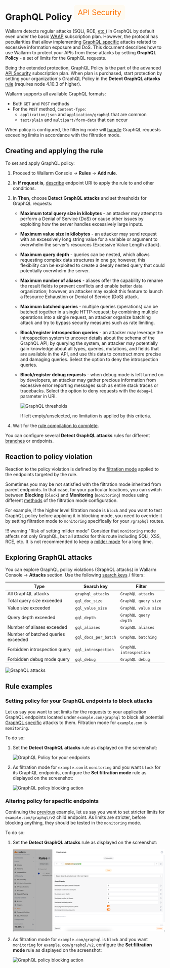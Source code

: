 # GraphQL Policy <a href="../subscription-plans/#subscription-plans"><img src="../../../images/api-security-tag.svg" style="border: none;"></a>

Wallarm detects regular attacks (SQLi, RCE, [etc.](../attacks-vulns-list.md)) in GraphQL by default even under the basic [WAAP](../about-wallarm/subscription-plans.md) subscription plan. However, the protocol has peculiarities that allow implementing [GraphQL specific](../attacks-vulns-list.md#graphql-attack) attacks related to excessive information exposure and DoS. This document describes how to use Wallarm to protect your APIs from these attacks by setting **GraphQL Policy** - a set of limits for the GraphQL requests.

Being the extended protection, GraphQL Policy is the part of the advanced [API Security](../about-wallarm/subscription-plans.md) subscription plan. When plan is purchased, start protection by setting your organization's GraphQL Policy in the **Detect GraphQL attacks** [rule](../user-guides/rules/rules.md) (requires node 4.10.3 of higher).

Wallarm supports all available GraphQL formats:

* Both `GET` and `POST` methods
* For the `POST` method, `Content-Type`:
    * `application/json` and `application/graphql` that are common
    * `text/plain` and `multipart/form-data` that can occur

When policy is configured, the filtering node will [handle](#reaction-to-policy-violation) GraphQL requests exceeding  limits in accordance with the filtration mode.

## Creating and applying the rule

To set and apply GraphQL policy:

1. Proceed to Wallarm Console → **Rules** → **Add rule**.
1. In **If request is**, [describe](../user-guides/rules/rules.md#rule-branches) endpoint URI to apply the rule to and other conditions.
1. In **Then**, choose **Detect GraphQL attacks** and set thresholds for GraphQL requests:

    * **Maximum total query size in kilobytes** - an attacker may attempt to perform a Denial of Service (DoS) or cause other issues by exploiting how the server handles excessively large inputs.
    * **Maximum value size in kilobytes** - an attacker may send request with an excessively long string value for a variable or argument to overwhelm the server's resources (Excessive Value Length attack).
    * **Maximum query depth** - queries can be nested, which allows requesting complex data structures in one go; however, this flexibility can be exploited to create a deeply nested query that could potentially overwhelm the server.
    * **Maximum number of aliases** - aliases offer the capability to rename the result fields to prevent conflicts and enable better data organization; however, an attacker may exploit this feature to launch a Resource Exhaustion or Denial of Service (DoS) attack.
    * **Maximum batched queries** - multiple queries (operations) can be batched together in a single HTTP-request; by combining multiple operations into a single request, an attacker organize batching attack and try to bypass security measures such as rate limiting.
    * **Block/register introspection queries** - an attacker may leverage the introspection system to uncover details about the schema of the GraphQL API; by querying the system, an attacker may potentially gain knowledge about all types, queries, mutations, and fields that are available in the API, and use this data to construct more precise and damaging queries. Select the option to deny the introspection queries.
    * **Block/register debug requests** - when debug mode is left turned on by developers, an attacker may gather precious information from excessive error reporting messages such as entire stack traces or tracebacks. Select the option to deny requests with the `debug=1` parameter in URI.
        
        ![GraphQL thresholds](../images/user-guides/rules/graphql-rule.png)

        If left empty/unselected, no limitation is applied by this criteria.

1. Wait for the [rule compilation to complete](../user-guides/rules/rules.md#ruleset-lifecycle).

You can configure several **Detect GraphQL attacks** rules for different [branches](../user-guides/rules/rules.md#rule-branches) or endpoints.

## Reaction to policy violation

Reaction to the policy violation is defined by the [filtration mode](../admin-en/configure-wallarm-mode.md) applied to the endpoints targeted by the rule.

Sometimes you may be not satisfied with the filtration mode inherited from parent endpoints. In that case, for your particular locations, you can switch between **Blocking** (`block`) and **Monitoring** (`monitoring`) modes using different [methods](../admin-en/configure-wallarm-mode.md#methods-of-the-filtration-mode-configuration) of the filtration mode configuration.

For example, if the higher level filtration mode is `block` and you want to test GraphQL policy before applying it in blocking mode, you need to override it by setting filtration mode to `monitoring` specifically for your `/graphql` routes.

!!! warning "Risk of setting milder mode"
    Consider that `monitoring` mode affects not only GraphQL, but all attacks for this route including SQLi, XSS, RCE, etc. It is not recommended to keep a [milder mode](../admin-en/configure-wallarm-mode.md#available-filtration-modes) for a long time.


## Exploring GraphQL attacks

You can explore GraphQL policy violations (GraphQL attacks) in Wallarm Console → **Attacks** section. Use the following [search keys](../user-guides/search-and-filters/use-search.md#search-by-attack-type) / filters:

| Type | Search key | Filter |
| ------- | ----------------- | --------------------- |
| All GraphQL attacks | `graphql_attacks` | `GraphQL attacks` |
| Total query size exceeded | `gql_doc_size` | `GraphQL query size` |
| Value size exceeded | `gql_value_size` | `GraphQL value size` |
| Query depth exceeded | `gql_depth` | `GraphQL query depth` |
| Number of aliases exceeded | `gql_aliases`| `GraphQL aliases` |
| Number of batched queries exceeded | `gql_docs_per_batch` | `GraphQL batching` |
| Forbidden introspection query | `gql_introspection` | `GraphQL introspection` |
| Forbidden debug mode query | `gql_debug` | `GraphQL debug` |


![GraphQL attacks](../images/user-guides/rules/graphql-attacks.png)

## Rule examples

### Setting policy for your GraphQL endpoints to block attacks

Let us say you want to set limits for the requests to your application GraphQL endpoints located under `example.com/graphql` to block all potential [GraphQL specific](../attacks-vulns-list.md#graphql-attack) attacks to them. Filtration mode for `example.com` is `monitoring`.

To do so:

1. Set the **Detect GraphQL attacks** rule as displayed on the screenshot:

    ![GraphQL Policy for your endpoints](../images/user-guides/rules/graphql-rule-1.png)

1. As filtration mode for `example.com` is `monitoring` and you want `block` for its GraphQL endpoints, configure the **Set filtration mode** rule as displayed on the screenshot:

    ![GraphQL policy blocking action](../images/user-guides/rules/graphql-rule-1-action.png)

### Altering policy for specific endpoints

Continuing the [previous](#setting-policy-for-your-graphql-endpoints-to-block-attacks) example, let us say you want to set stricter limits for `example.com/graphql/v2` child endpoint. As limits are stricter, before blocking anything, they should be tested in the `monitoring` mode.

To do so:

1. Set the **Detect GraphQL attacks** rule as displayed on the screenshot:

    ![GraphQL stricter policy for child endpoint](/../images/user-guides/rules/graphql-rule-2.png)

1. As filtration mode for `example.com/graphql` is `block` and you want `monitoring` for `example.com/graphql/v2`, configure the **Set filtration mode** rule as displayed on the screenshot:

    ![GraphQL policy blocking action](../images/user-guides/rules/graphql-rule-2-action.png)
